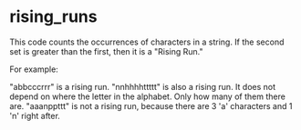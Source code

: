 # rising_runs

This code counts the occurrences of characters in a string.
If the second set is greater than the first, then it is a "Rising Run."

For example:

"abbcccrrr" is a rising run.
"nnhhhhttttt" is also a rising run. It does not depend on where the letter in the alphabet. Only how many of them there are.
"aaanppttt" is not a rising run, because there are 3 'a' characters and 1 'n' right after.
